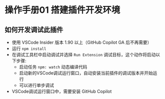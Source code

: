 # 操作手册01 搭建插件开发环境



## 如何开发调试此插件

- 使用 VSCode Insider 版本 1.90 以上（GitHub Copilot GA 后不再需要）
- 运行 `npm install` 
- 在调试工具栏中启动调试并选择 `Run Extension` 调试目标，这个动作将启动以下步骤:
	- 启动任务 `npm: watch` 动态编译代码
	- 启动新的VSCode调试运行窗口，自动安装当前插件的调试版本并开始运行
	- 可以进行单步调试
- VSCode调试运行窗口中，需要安装 GitHub Copilot